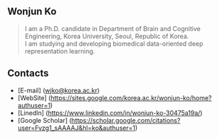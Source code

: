 ## Wonjun Ko

> I am a Ph.D. candidate in Department of Brain and Cognitive Engineering, Korea University, Seoul, Republic of Korea.</br>
> I am studying and developing biomedical data-oriented deep representation learning.

## Contacts
* [E-mail] (wjko@korea.ac.kr)
* [WebSite] (https://sites.google.com/korea.ac.kr/wonjun-ko/home?authuser=1)
* [LinedIn] (https://www.linkedin.com/in/wonjun-ko-30475a19a/)
* [Google Scholar] (https://scholar.google.com/citations?user=Fvzg1_sAAAAJ&hl=ko&authuser=1)
